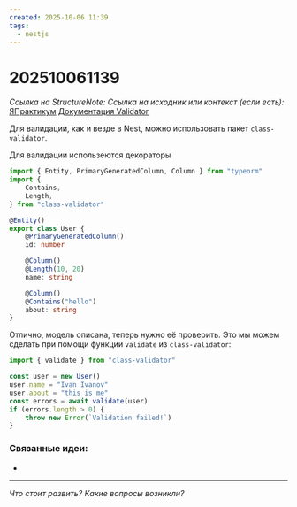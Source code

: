 ```yaml
---
created: 2025-10-06 11:39
tags:
  - nestjs
---
```

# 202510061139
*Ссылка на StructureNote:*
*Ссылка на исходник или контекст (если есть):* [ЯПрактикум](https://practicum.yandex.ru/learn/backend-nodejs/courses/a4214ab0-2146-4152-b90e-651bf4c7ca5e/sprints/564244/topics/104f2765-a9c9-4617-8a5e-f21b675cf9b3/lessons/bacf253a-eb67-440e-aeaa-d632213c455c/) [Документация Validator]([https://github.com/typestack/class-validator](https://github.com/typestack/class-validator).)


Для валидации, как и везде в Nest, можно использовать пакет `class-validator`.

Для валидации использеются декораторы
```ts
import { Entity, PrimaryGeneratedColumn, Column } from "typeorm"
import {
    Contains,
    Length,
} from "class-validator"

@Entity()
export class User {
    @PrimaryGeneratedColumn()
    id: number

    @Column()
    @Length(10, 20)
    name: string

    @Column()
    @Contains("hello")
    about: string
}
```
Отлично, модель описана, теперь нужно её проверить. Это мы можем сделать при помощи функции `validate` из `class-validator`:
```ts
import { validate } from "class-validator"

const user = new User()
user.name = "Ivan Ivanov"
user.about = "this is me"
const errors = await validate(user)
if (errors.length > 0) {
    throw new Error(`Validation failed!`)
}
```
### Связанные идеи:
* 
---

*Что стоит развить? Какие вопросы возникли?*